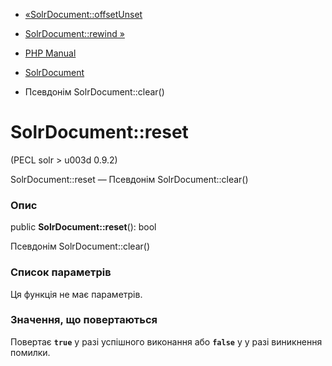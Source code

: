 - [«SolrDocument::offsetUnset](solrdocument.offsetunset.md)
- [SolrDocument::rewind »](solrdocument.rewind.md)

- [PHP Manual](index.md)
- [SolrDocument](class.solrdocument.md)
- Псевдонім SolrDocument::clear()

# SolrDocument::reset

(PECL solr \> u003d 0.9.2)

SolrDocument::reset — Псевдонім SolrDocument::clear()

### Опис

public **SolrDocument::reset**(): bool

Псевдонім SolrDocument::clear()

### Список параметрів

Ця функція не має параметрів.

### Значення, що повертаються

Повертає **`true`** у разі успішного виконання або **`false`** у
у разі виникнення помилки.
